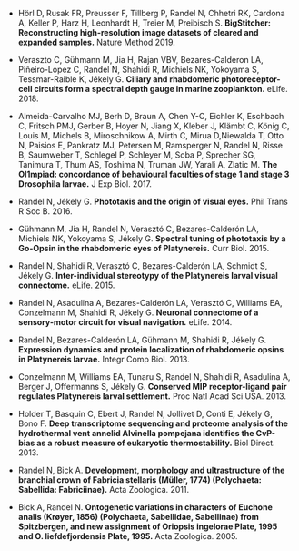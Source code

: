 - Hörl D, Rusak FR, Preusser F, Tillberg P, Randel N, Chhetri RK, Cardona A, Keller P, Harz H, Leonhardt H, Treier M, Preibisch S. **BigStitcher: Reconstructing high-resolution image datasets of cleared and expanded samples.** Nature Method 2019. 

- Veraszto C, Gühmann M, Jia H, Rajan VBV, Bezares-Calderon LA, Piñeiro-Lopez C, Randel N, Shahidi R, Michiels NK, Yokoyama S, Tessmar-Raible K, Jékely G. **Ciliary and rhabdomeric photoreceptor-cell circuits form a spectral depth gauge in marine zooplankton.** eLife. 2018.

- Almeida-Carvalho MJ, Berh D, Braun A, Chen Y-C, Eichler K, Eschbach C, Fritsch PMJ, Gerber B, Hoyer N, Jiang X, Kleber J, Klämbt C, König C, Louis M, Michels B, Miroschnikow A, Mirth C, Mirua D,Niewalda T, Otto N, Paisios E, Pankratz MJ, Petersen M, Ramsperger N, Randel N, Risse B, Saumweber T, Schlegel P, Schleyer M, Soba P, Sprecher SG, Tanimura T, Thum AS, Toshima N, Truman JW, Yarali A, Zlatic M. **The Ol1mpiad: concordance of behavioural faculties of stage 1 and stage 3 Drosophila larvae.** J Exp Biol. 2017. 

- Randel N, Jékely G. **Phototaxis and the origin of visual eyes.** Phil Trans R Soc B. 2016.

- Gühmann M, Jia H, Randel N, Verasztó C, Bezares-Calderón LA, Michiels NK, Yokoyama S, Jékely G. **Spectral tuning of phototaxis by a Go-Opsin in the rhabdomeric eyes of Platynereis.** Curr Biol. 2015.

- Randel N, Shahidi R, Verasztó C, Bezares-Calderón LA, Schmidt S, Jékely G. **Inter-individual	stereotypy of the Platynereis larval visual connectome.** eLife. 2015.

- Randel N, Asadulina A, Bezares-Calderón LA, Verasztó C, Williams EA, Conzelmann M, Shahidi R, 
Jékely G. **Neuronal connectome of a sensory-motor circuit for visual navigation.** eLife. 2014.

- Randel N, Bezares-Calderón LA, Gühmann M, Shahidi R, Jékely G. **Expression dynamics and protein 	localization of rhabdomeric opsins in Platynereis larvae.** Integr Comp Biol. 2013.

- Conzelmann M, Williams EA, Tunaru S, Randel N, Shahidi R, Asadulina A, Berger J, Offermanns S, 	Jékely G. **Conserved MIP receptor-ligand pair regulates Platynereis larval settlement.** Proc Natl Acad Sci USA. 	2013. 

- Holder T, Basquin C, Ebert J, Randel N, Jollivet D, Conti E, Jékely G, Bono F. **Deep transcriptome	sequencing and proteome analysis of the hydrothermal vent annelid Alvinella pompejana identifies the CvP-bias as a robust measure of eukaryotic thermostability.** Biol Direct. 2013.

- Randel N, Bick A. **Development, morphology and ultrastructure of the branchial crown of Fabricia stellaris (Müller, 1774) (Polychaeta: Sabellida: Fabriciinae).** Acta Zoologica. 2011.

- Bick A, Randel N. **Ontogenetic variations in characters of Euchone analis (Krøyer, 1856) (Polychaeta, Sabellidae, Sabellinae) from Spitzbergen, and new assignment of Oriopsis ingelorae Plate, 1995 and O. liefdefjordensis Plate, 1995.** Acta Zoologica. 2005.
